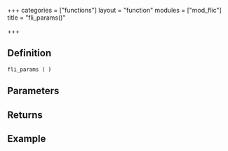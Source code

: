 +++
categories = ["functions"]
layout = "function"
modules = ["mod_flic"]
title = "fli_params()"

+++

## Definition

    fli_params ( )

## Parameters

## Returns

## Example
